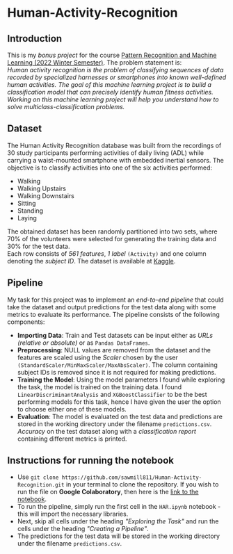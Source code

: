 # Human-Activity-Recognition

## Introduction
This is my *bonus project* for the course <u>Pattern Recognition and Machine Learning (2022 Winter Semester)</u>. The problem statement is:<br>
*Human activity recognition is the problem of classifying sequences of data recorded by specialized harnesses or smartphones into known well-defined human activities. The goal of this machine learning project is to build a classification model that can precisely identify human fitness activities. Working on this machine learning project will help you understand how to solve multiclass-classification problems.*<br>

## Dataset
The Human Activity Recognition database was built from the recordings of 30 study participants performing activities of daily living (ADL) while carrying a waist-mounted smartphone with embedded inertial sensors. The objective is to classify activities into one of the six activities performed:<br>
* Walking
* Walking Upstairs
* Walking Downstairs
* Sitting 
* Standing
* Laying

The obtained dataset has been randomly partitioned into two sets, where 70% of the volunteers were selected for generating the training data and 30% for the test data.<br>Each row consists of *561 features*, *1 label* `(Activity)` and one column denoting the *subject ID*. The dataset is available at [Kaggle](https://www.kaggle.com/datasets/uciml/human-activity-recognition-with-smartphones).<br>

## Pipeline
My task for this project was to implement an *end-to-end pipeline* that could take the dataset and output predictions for the test data along with some metrics to evaluate its performance. The pipeline consists of the following components:<br>
* **Importing Data**: Train and Test datasets can be input either as *URLs (relative or absolute)* or as `Pandas DataFrames`.
* **Preprocessing**: NULL values are removed from the dataset and the features are scaled using the *Scaler* chosen by the user `(StandardScaler/MinMaxScaler/MaxAbsScaler)`. The column containing subject IDs is removed since it is not required for making predictions.
* **Training the Model**: Using the model parameters I found while exploring the task, the model is trained on the training data. I found `LinearDiscriminantAnalysis` and `XGBoostClassifier` to be the best performing models for this task, hence I have given the user the option to choose either one of these models.
* **Evaluation**: The model is evaluated on the test data and predictions are stored in the working directory under the filename `predictions.csv`. *Accuracy* on the test dataset along with a *classification report* containing different metrics is printed.

## Instructions for running the notebook
* Use `git clone https://github.com/sawmill811/Human-Activity-Recognition.git` in your terminal to clone the repository. If you wish to run the file on **Google Colaboratory**, then here is the [link to the notebook](https://colab.research.google.com/drive/1dnAv40BMAZ53bWtzlCPx8seq6C_Q2K2F?usp=sharing).
* To run the pipeline, simply run the first cell in the `HAR.ipynb` notebook - this will import the necessary libraries.
* Next, skip all cells under the heading *"Exploring the Task"* and run the cells under the heading *"Creating a Pipeline"*. 
* The predictions for the test data will be stored in the working directory under the filename `predictions.csv`.